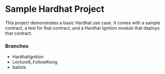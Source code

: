 # Sample Hardhat Project

This project demonstrates a basic Hardhat use case. It comes with a sample contract, a test for that contract, and a Hardhat Ignition module that deploys that contract.

### Branches
- HardhatIgnition
- Lecture8_FollowAlong
- ballots